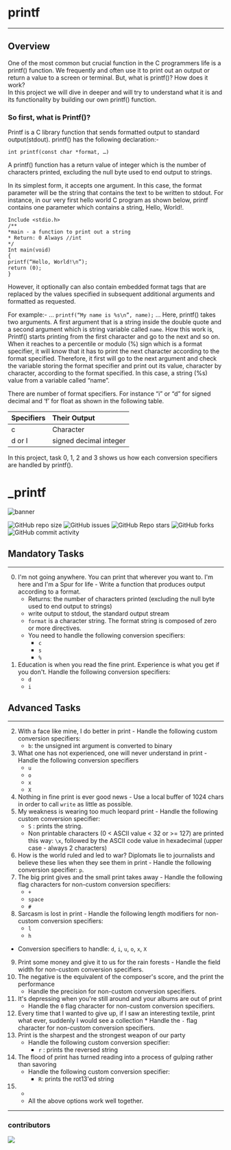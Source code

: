# printf
***
## Overview ##

One of the most common but crucial function in the C programmers life is a printf() function. We frequently and often use it to print out an output or return a value to a screen or terminal. But, what is printf()? How does it work?  
In this project we will dive in deeper and will try to understand what it is and its functionality by building our own printf() function. 
 
### So first, what is Printf()? ###

Printf is a C library function that sends formatted output to standard output(stdout). printf() has the following declaration:- 

```int printf(const char *format, …)```

A printf() function has a return value of integer which is the number of characters printed, excluding the null byte used to end output to strings. 

In its simplest form, it accepts one argument. In this case, the format parameter will be the string that contains the text to be written to stdout. For instance, in our very first hello world C program as shown below, printf contains one parameter which contains a string, Hello, World!. 

```
Include <stdio.h>
/**
*main - a function to print out a string
* Return: 0 Always //int
*/
Int main(void)
{
printf(“Hello, World!\n”);
return (0);
}
```
However, it optionally can also contain embedded format tags that are replaced by the values specified in subsequent additional arguments and formatted as requested.

For example:- 
…
	```printf(“My name is %s\n”, name);``` 
…
Here, printf() takes two arguments. A first argument that is a string inside the double quote and a second argument which is string variable called `name`. How this work is, Printf() starts printing from the first character and go to the next and so on. When it reaches to a percentile or modulo (%) sign which is a format specifier, it will know that it has to print the next character according to the format specified. Therefore, it first will go to the next argument and check the variable storing the format specifier and print out its value, character by character, according to the format specified. In this case, a string (%s) value from a variable called “name”. 

There are number of format specifiers. For instance “i” or “d” for signed decimal and ‘f’ for float as shown in the following table. 

| Specifiers  | Their Output |
|:------------  |:----------------|
|c	        | Character      |
|d or I	        | signed decimal integer |


In this project,  task 0, 1, 2 and 3 shows us how each conversion specifiers are handled by printf(). 






# _printf

![banner](img/alx_printf_banner.png)

![GitHub repo size](https://img.shields.io/github/repo-size/MelakuDemeke/printf)
![GitHub issues](https://img.shields.io/github/issues/MelakuDemeke/printf)
![GitHub Repo stars](https://img.shields.io/github/stars/MelakuDemeke/printf?logo=github&style=flat)
![GitHub forks](https://img.shields.io/github/forks/MelakuDemeke/printf?logo=github&style=falt)
![GitHub commit activity](https://img.shields.io/github/commit-activity/m/MelakuDemeke/printf?logo=github)
## Mandatory Tasks ##
***
0. I'm not going anywhere. You can print that wherever you want to. I'm here and I'm a Spur for life - Write a function that produces output according to a format.
    * Returns: the number of characters printed (excluding the null byte used to end output to strings)
    * write output to stdout, the standard output stream
    * `format` is a character string. The format string is composed of zero or more directives. 
    * You need to handle the following conversion specifiers:
        * `c`
        * `s`
        * `%`
1. Education is when you read the fine print. Experience is what you get if you don't. Handle the following conversion specifiers:
    * `d`
    * `i`
## Advanced Tasks ##
***
2. With a face like mine, I do better in print - Handle the following custom conversion specifiers:
    * `b`: the unsigned int argument is converted to binary
3. What one has not experienced, one will never understand in print - Handle the following conversion specifiers
    * `u`
    * `o`
    * `x`
    * `X`
4. Nothing in fine print is ever good news - Use a local buffer of 1024 chars in order to call `write` as little as possible.
5. My weakness is wearing too much leopard print - Handle the following custom conversion specifier:
    * `S` : prints the string.
    * Non printable characters (0 < ASCII value < 32 or >= 127) are printed this way: `\x`, followed by the ASCII code value in hexadecimal (upper case - always 2 characters)
6. How is the world ruled and led to war? Diplomats lie to journalists and believe these lies when they see them in print - Handle the following conversion specifier: `p`.
7. The big print gives and the small print takes away - Handle the following flag characters for non-custom conversion specifiers:
    * `+`
    * `space`
    * `#`
8. Sarcasm is lost in print - Handle the following length modifiers for non-custom conversion specifiers:
    * `l`
    * `h`
* Conversion specifiers to handle: `d`, `i`, `u`, `o`, `x`, `X`
9. Print some money and give it to us for the rain forests - Handle the field width for non-custom conversion specifiers.
10. The negative is the equivalent of the composer's score, and the print the performance
    * Handle the precision for non-custom conversion specifiers.
11. It's depressing when you're still around and your albums are out of print
    * Handle the `0` flag character for non-custom conversion specifiers.
12.  Every time that I wanted to give up, if I saw an interesting textile, print what ever, suddenly I would see a collection
    * Handle the `-` flag character for non-custom conversion specifiers.
13. Print is the sharpest and the strongest weapon of our party
    * Handle the following custom conversion specifier:
      * `r` : prints the reversed string
14. The flood of print has turned reading into a process of gulping rather than savoring
    * Handle the following custom conversion specifier:
      * `R`: prints the rot13'ed string
15. *
    * All the above options work well together.

***
### contributors
<a href="https://github.com/MelakuDemeke/printf/graphs/contributors">
  <img src="https://contrib.rocks/image?repo=MelakuDemeke/printf" />
</a>